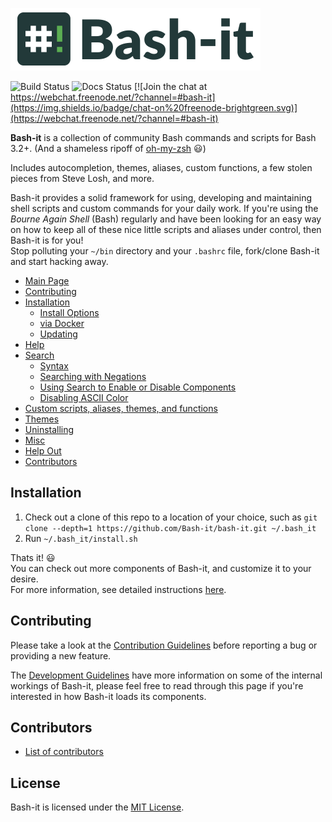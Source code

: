 ![logo](https://github.com/Bash-it/media/raw/master/media/Bash-it.png)

![Build Status](https://github.com/Bash-it/bash-it/workflows/CI/badge.svg?branch=master)
![Docs Status](https://readthedocs.org/projects/bash-it/badge/)
[![Join the chat at https://webchat.freenode.net/?channel=#bash-it](https://img.shields.io/badge/chat-on%20freenode-brightgreen.svg)](https://webchat.freenode.net/?channel=#bash-it)

**Bash-it** is a collection of community Bash commands and scripts for Bash 3.2+.
(And a shameless ripoff of [oh-my-zsh](https://github.com/robbyrussell/oh-my-zsh) :smiley:)

Includes autocompletion, themes, aliases, custom functions, a few stolen pieces from Steve Losh, and more.

Bash-it provides a solid framework for using, developing and maintaining shell scripts and custom commands for your daily work.
If you're using the _Bourne Again Shell_ (Bash) regularly and have been looking for an easy way on how to keep all of these nice little scripts and aliases under control, then Bash-it is for you!  
Stop polluting your `~/bin` directory and your `.bashrc` file, fork/clone Bash-it and start hacking away.

- [Main Page](https://bash-it.readthedocs.io/en/latest)
- [Contributing](#contributing)
- [Installation](#installation)
  - [Install Options](https://bash-it.readthedocs.io/en/latest/installation/#install-options)
  - [via Docker](https://bash-it.readthedocs.io/en/latest/installation/#install-using-docker)
  - [Updating](https://bash-it.readthedocs.io/en/latest/installation/#updating)
- [Help](https://bash-it.readthedocs.io/en/latest/misc/#help-screens)
- [Search](https://bash-it.readthedocs.io/en/latest/commands/search)
  - [Syntax](https://bash-it.readthedocs.io/en/latest/commands/search/#syntax)
  - [Searching with Negations](
  https://bash-it.readthedocs.io/en/latest/commands/search/#searching-with-negations)
  - [Using Search to Enable or Disable Components](https://bash-it.readthedocs.io/en/latest/commands/search/#using-search-to-enable-or-disable-components)
  - [Disabling ASCII Color](https://bash-it.readthedocs.io/en/latest/commands/search/#disabling-ascii-color)
- [Custom scripts, aliases, themes, and functions](
  https://bash-it.readthedocs.io/en/latest/custom)
- [Themes](https://bash-it.readthedocs.io/en/latest/themes)
- [Uninstalling](https://bash-it.readthedocs.io/en/latest/uninstalling)
- [Misc](https://bash-it.readthedocs.io/en/latest/misc)
- [Help Out](https://bash-it.readthedocs.io/en/latest/#help-out)
- [Contributors](#contributors)

## Installation

1) Check out a clone of this repo to a location of your choice, such as
   ``git clone --depth=1 https://github.com/Bash-it/bash-it.git ~/.bash_it``
2) Run ``~/.bash_it/install.sh``

Thats it! :smiley:  
You can check out more components of Bash-it, and customize it to your desire.  
For more information, see detailed instructions [here](https://bash-it.readthedocs.io/en/latest/installation/).


## Contributing

Please take a look at the [Contribution Guidelines](https://bash-it.readthedocs.io/en/latest/contributing) before reporting a bug or providing a new feature.

The [Development Guidelines](https://bash-it.readthedocs.io/en/latest/development) have more information on some of the internal workings of Bash-it,
please feel free to read through this page if you're interested in how Bash-it loads its components.

## Contributors

* [List of contributors][contribute]

## License

Bash-it is licensed under the [MIT License](https://github.com/Bash-it/bash-it/blob/master/LICENSE).

[contribute]: https://github.com/Bash-it/bash-it/contributors
